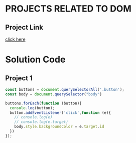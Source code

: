 # PROJECTS RELATED TO DOM

## Project Link 
[click here](https://stackblitz.com/edit/dom-project-chaiaurcode-ntcj2gau?file=1-colorChanger%2Fchaiaurcode.js)

# Solution Code

## Project 1

```javascript
const buttons = document.querySelectorAll('.button');
const body = document.querySelector("body")

buttons.forEach(function (button){
  console.log(button);
  button.addEventListener('click',function (e){
    // console.log(e)
    // console.log(e.target)
    body.style.backgroundColor = e.target.id
  })
}); 
    
```
